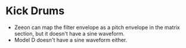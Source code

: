 # Kick Drums

- Zeeon can map the filter envelope as a pitch envelope in the matrix section, but it doesn't have a sine waveform.
- Model D doesn't have a sine waveform either.
